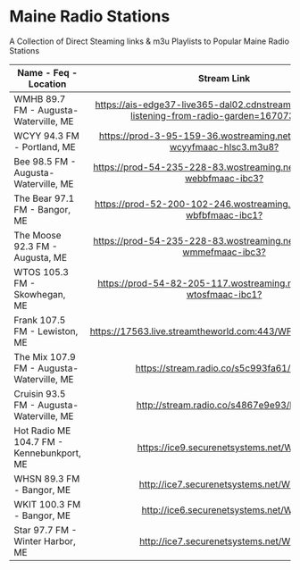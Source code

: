 # Maine Radio Stations
A Collection of Direct Steaming links & m3u Playlists to Popular Maine Radio Stations


| Name - Feq - Location                     | Stream Link                                                                                    |
| ----------------------------------------- |:----------------------------------------------------------------------------------------------:|
| WMHB 89.7 FM - Augusta-Waterville, ME     | <https://ais-edge37-live365-dal02.cdnstream.com/a46702?listening-from-radio-garden=1670737978> | 
| WCYY 94.3 FM - Portland, ME               | <https://prod-3-95-159-36.wostreaming.net/townsquare-wcyyfmaac-hlsc3.m3u8?>                    |
| Bee 98.5 FM - Augusta-Waterville, ME      | <https://prod-54-235-228-83.wostreaming.net/townsquare-webbfmaac-ibc3?>                        |
| The Bear 97.1 FM - Bangor, ME             | <https://prod-52-200-102-246.wostreaming.net/blueberry-wbfbfmaac-ibc1?>                        |
| The Moose 92.3 FM - Augusta, ME           | <https://prod-54-235-228-83.wostreaming.net/townsquare-wmmefmaac-ibc3?>                        |
| WTOS 105.3 FM - Skowhegan, ME             | <https://prod-54-82-205-117.wostreaming.net/blueberry-wtosfmaac-ibc1?>                         |
| Frank 107.5 FM - Lewiston, ME             | <https://17563.live.streamtheworld.com:443/WFNK_FMAAC.aac>                                     |
| The Mix 107.9 FM - Augusta-Waterville, ME | <https://stream.radio.co/s5c993fa61/listen>                                                    |
| Cruisin 93.5 FM - Augusta-Waterville, ME  | <http://stream.radio.co/s4867e9e93/listen>                                                     |
| Hot Radio ME 104.7 FM - Kennebunkport, ME | <https://ice9.securenetsystems.net/WHTP>                                                       | 
| WHSN 89.3 FM - Bangor, ME                 | <http://ice7.securenetsystems.net/WHSN>                                                        |
| WKIT 100.3 FM - Bangor, ME                | <http://ice6.securenetsystems.net/WKIT>                                                        |
| Star 97.7 FM - Winter Harbor, ME          | <http://ice7.securenetsystems.net/WNSX>                                                        | 
